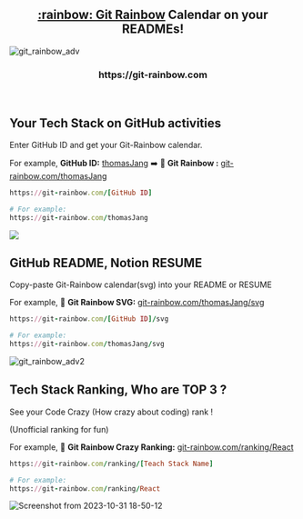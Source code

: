 <h2 align="center"><a href="https://git-rainbow.com"> :rainbow: Git Rainbow</a> Calendar on your READMEs!</h2>

![git_rainbow_adv](https://github.com/linuxgeek-Inc/git-rainbow/assets/3875235/135bcf60-de05-4998-92bd-c7abc41cadc4)

<h3 align="center">https://git-rainbow.com</h3>
<br>

## Your Tech Stack on GitHub activities
Enter GitHub ID and get your Git-Rainbow calendar.

For example, **GitHub ID:** [thomasJang](https://github.com/thomasJang) :arrow_right:  :rainbow: **Git Rainbow :** [git-rainbow.com/thomasJang](https://git-rainbow.com/thomasJang)
```ruby
https://git-rainbow.com/[GitHub ID]

# For example:
https://git-rainbow.com/thomasJang
```

<img src="https://git-rainbow.com/static/img/intro/intro_rainbow.png" align="center"/>

## GitHub README, Notion RESUME
Copy-paste Git-Rainbow calendar(svg) into your README or RESUME

For example, :rainbow: **Git Rainbow SVG:** [git-rainbow.com/thomasJang/svg](https://git-rainbow.com/thomasJang/svg)

```ruby
https://git-rainbow.com/[GitHub ID]/svg

# For example:
https://git-rainbow.com/thomasJang/svg
```
![git_rainbow_adv2](https://github.com/linuxgeek-Inc/git-rainbow/assets/3875235/eed1acc8-9f27-4960-9c49-5844f295fdab)

## Tech Stack Ranking, Who are TOP 3 ?
See your Code Crazy (How crazy about coding) rank !

(Unofficial ranking for fun)

For example, :rainbow: **Git Rainbow Crazy Ranking:** [git-rainbow.com/ranking/React](https://git-rainbow.com/ranking/React)

```ruby
https://git-rainbow.com/ranking/[Teach Stack Name]

# For example:
https://git-rainbow.com/ranking/React
```
![Screenshot from 2023-10-31 18-50-12](https://github.com/linuxgeek-Inc/git-rainbow/assets/3875235/47b89f20-fa9c-4302-8a62-c85b1ace0cac)


